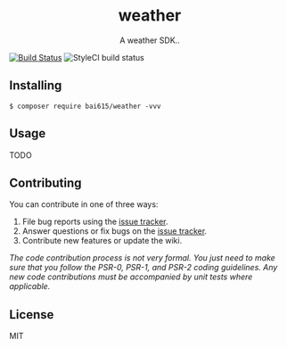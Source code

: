 <h1 align="center"> weather </h1>

<p align="center"> A weather SDK..</p>

[![Build Status](https://travis-ci.org/bai615/weather.svg?branch=master)](https://travis-ci.org/bai615/weather)
![StyleCI build status](https://github.styleci.io/repos/146681613/shield)

## Installing

```shell
$ composer require bai615/weather -vvv
```

## Usage

TODO

## Contributing

You can contribute in one of three ways:

1. File bug reports using the [issue tracker](https://github.com/bai615/weather/issues).
2. Answer questions or fix bugs on the [issue tracker](https://github.com/bai615/weather/issues).
3. Contribute new features or update the wiki.

_The code contribution process is not very formal. You just need to make sure that you follow the PSR-0, PSR-1, and PSR-2 coding guidelines. Any new code contributions must be accompanied by unit tests where applicable._

## License

MIT